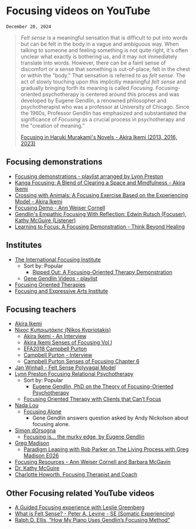 # Focusing videos on YouTube
`December 20, 2024`

> *Felt sense* is a meaningful sensation that is difficult to put into words but can be felt in the body in a vague and ambiguous way. When talking to someone and feeling something is not quite right, it's often unclear what exactly is bothering us, and it may not immediately translate into words. However, there can be a faint sense of discomfort or a sense that something is out-of-place, felt in the chest or within the "body." That sensation is referred to as *felt sense*. The act of slowly touching upon this implicitly meaningful *felt sense* and gradually bringing forth its meaning is called *Focusing*. Focusing-oriented psychotherapy is centered around this process and was developed by Eugene Gendlin, a renowned philosopher and psychotherapist who was a professor at University of Chicago. Since the 1960s, Professor Gendlin has emphasized and substantiated the significance of *Focusing* as a crucial process in psychotherapy and the "creation of meaning."
> 
> [Focusing in Haruki Murakami's Novels - Akira Ikemi (2013, 2016, 2023)](s.htm?p=focusing_haruki)

## Focusing demonstrations
- [Focusing demonstrations - playlist arranged by Lynn Preston](https://youtube.com/playlist?list=PLIFGjfFRNXb-qqHjxnXkzF5SvgfYnBj-n)
- [Kanga Focusing: A Blend of Clearing a Space and Mindfulness - Akira Ikemi](https://youtube.com/watch?v=onGdjLAbk_E)
- [Crossing with Animals: A Focusing Exercise Based on the Experiencing Model - Akira Ikemi](https://youtube.com/watch?v=sS52BZ85Hck)
- [Focusing Demo - Ann Weiser Cornell](https://youtube.com/watch?v=yTl2atf8F3o)
- [Gendlin's Empathic Focusing With Reflection: Edwin Rutsch (Focuser), Kathy McGuire (Listener)](https://youtube.com/watch?v=4qYNgrQ4Vek)
- [Learning to Focus: A Focusing Demonstration - Think Beyond Healing](https://youtube.com/watch?v=8_D_5AHfMEk)

## Institutes
- [The International Focusing Institute](https://youtube.com/@TheFocusingInstitute/videos)
  - Sort by: Popular 
    - [Ripped Out: A Focusing-Oriented Therapy Demonstration](https://youtube.com/watch?v=F5fb8Pf5gBs)
  - [Gene Gendlin Videos - playlist](https://youtube.com/playlist?list=PLJipFnpdEEtKvy2TrA4augA6mWkLQaLc2)
- [Focusing Oriented Therapies](https://youtube.com/@FocusingOrientedTherapies/videos)
- [Focusing and Expressive Arts Institute](https://youtube.com/@FOATinstitute/videos)

## Focusing teachers
- [Akira Ikemi](https://youtube.com/@akiraikemi3050/videos)
- [Νίκος Κυπριωτάκης (Nikos Kypriotakis)](https://youtube.com/@nikoskypriotakis/videos)
  - [Akira Ikemi - An Interview](https://youtube.com/watch?v=min_FYtl6CI)
  - [Akira Ikemi Senses of Focusing Vol I](https://youtube.com/watch?v=Y50E4Ga5Slg)
  - [EFA2018 Campbell Purton](https://youtube.com/watch?v=0RSG3-npbtw)
  - [Campbell Purton - Interview](https://youtube.com/watch?v=akw_96Udgk8)
  - [Campbell Purton Senses of Focusing Chapter 6](https://youtube.com/watch?v=GngBFQx8OCs)
- [Jan Winhall - Felt Sense Polyvagal Model](https://youtube.com/@JanWinhall/videos)
- [Lynn Preston Focusing Relational Psychotherapy](https://youtube.com/@LynnPreston/videos)
  - Sort by: Popular
    - [Eugene Gendlin, PhD on the Theory of Focusing-Oriented Psychotherapy](https://youtube.com/watch?v=xXp11zpK95M)
  - [Focusing Oriented Therapy with Clients that Can’t Focus](https://youtube.com/watch?v=SRLf4nRrVMU)
- [Nada Lou](https://youtube.com/@nadalou7779/videos)
  - [Focusing Alone](https://youtube.com/watch?v=kHMmH11GLXE)
    - Gene Gendlin answers question asked by Andy Nickolson about focusing alone.
- [Simon dOrsogna](https://youtube.com/@SimondOrsogna/videos)
  - [Focusing is... the murky edge, by Eugene Gendlin](s.htm?p=murky_edge)
- [Greg Madison](https://youtube.com/@gregmadisontherapy/videos)
  - [Paradigm Leaping with Rob Parker on The Living Process with Greg Madison E026](https://youtube.com/watch?v=oAZh5uCe_Yo)
- [Focusing Resources - Ann Weiser Cornell and Barbara McGavin](https://youtube.com/@FocusingResources/videos)
- [Dr. Kathy McGuire](https://youtube.com/@DrKathyMcGuire/videos)
- [Charlotte Howorth, Focusing Therapist and Coach](https://youtube.com/@charlottehoworthfocusingth8159/videos)

## Other Focusing related YouTube videos
- [A Guided Focusing experience with Leslie Greenberg](https://youtube.com/watch?v=ZG9kveKEPB0)
- [What is Felt Sense? - Peter A. Levine - SE (Somatic Experiencing)](https://youtube.com/watch?v=ZBLe84U7AaM)
- [Ralph D. Ellis, “How My Piano Uses Gendlin’s Focusing Method”](https://youtube.com/watch?v=AFNYqlKF9Z4)
